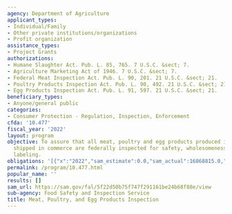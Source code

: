 ```yaml
---
agency: Department of Agriculture
applicant_types:
- Individual/Family
- Other private institutions/organizations
- Profit organization
assistance_types:
- Project Grants
authorizations:
- Humane Slaughter Act. Pub. L. 85, 765. 7 U.S.C. &sect; 7.
- Agriculture Marketing Act of 1946. 7 U.S.C. &sect; 7.
- Federal Meat Inspection Act. Pub. L. 90, 201. 21 U.S.C. &sect; 21.
- Poultry Products Inspection Act. Pub. L. 90, 492. 21 U.S.C. &sect; 21.
- Egg Products Inspection Act. Pub. L. 91, 597. 21 U.S.C. &sect; 21.
beneficiary_types:
- Anyone/general public
categories:
- Consumer Protection - Regulation, Inspection, Enforcement
cfda: '10.477'
fiscal_year: '2022'
layout: program
objective: To assure that all meat, poultry and egg products produced in plants and
  shipped in commerce are federally inspected for safety, wholesomeness, and proper
  labeling.
obligations: '[{"x":"2022","sam_estimate":0.0,"sam_actual":16868815.0,"usa_spending_actual":16749511.54},{"x":"2023","sam_estimate":16500000.0,"sam_actual":0.0,"usa_spending_actual":16279336.4},{"x":"2024","sam_estimate":17000000.0,"sam_actual":0.0,"usa_spending_actual":0.0}]'
permalink: /program/10.477.html
popular_name: ''
results: []
sam_url: https://sam.gov/fal/5f22d50b75f747f291161be24b68f88e/view
sub-agency: Food Safety and Inspection Service
title: Meat, Poultry, and Egg Products Inspection
---
```

